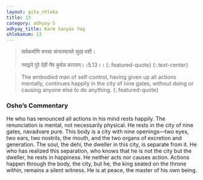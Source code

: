 ```yaml
---
layout: gita_shloka
title: 13
category: adhyay-5
adhyay_title: Karm Sanyās Yog
shlokanum: 13
---
```


> सर्वकर्माणि मनसा संन्यस्यास्ते सुखं वशी।<br><br>नवद्वारे पुरे देही नैव कुर्वन्न कारयन्।।5.13।।
{:.featured-quote} 
{:.text-center}

> The embodied man of self-control, having given up all actions mentally, continues happily in the city of nine gates, without doing or causing anyone else to do anything.
{:.featured-quote}

### Osho’s Commentary
He who has renounced all actions in his mind rests happily. The renunciation is mental, not necessarily physical.
He rests in the city of nine gates, navadvare pure. This body is a city with nine openings—two eyes, two ears, two nostrils, the mouth, and the two organs of excretion and generation. The soul, the dehi, the dweller in this city, is separate from it.
He who has realized this separation, who knows that he is not the city but the dweller, he rests in happiness. He neither acts nor causes action. Actions happen through the body, the city, but he, the king seated on the throne within, remains a silent witness. He is at peace, the master of his own being.
